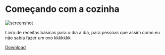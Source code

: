 # Começando com a cozinha

![screenshot](começandocomacozinha.png)

Livro de receitas básicas para o dia a dia, para pessoas que assim como eu não sabia fazer um ovo kkkkkkk

[Download](https://raw.github.com/DiVilelaBR/Come-ando-com-a-cozinha/Começando-com-a-cozinha.pdf)
